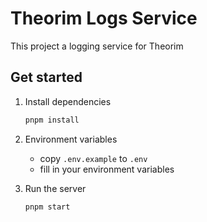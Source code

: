 # Theorim Logs Service

This project a logging service for Theorim

## Get started

1. Install dependencies

    ```bash
    pnpm install
    ```

2) Environment variables

    - copy `.env.example` to `.env`
    - fill in your environment variables

3) Run the server

    ```bash
    pnpm start
    ```
